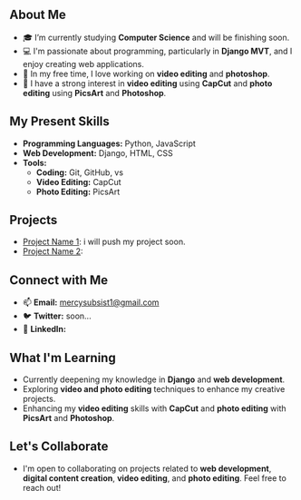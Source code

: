 

## About Me
- 🎓 I’m currently studying **Computer Science** and will be finishing soon.
- 💻 I'm passionate about programming, particularly in **Django MVT**, and I enjoy creating web applications.
- 🎥 In my free time, I love working on **video editing** and **photoshop**.
- 🎥 I have a strong interest in **video editing** using **CapCut** and **photo editing** using **PicsArt** and **Photoshop**.


## My Present Skills
- **Programming Languages:** Python, JavaScript
- **Web Development:** Django, HTML, CSS
- **Tools:**
  - **Coding:** Git, GitHub, vs
  - **Video Editing:** CapCut
  - **Photo Editing:** PicsArt


## Projects
- [Project Name 1](#): i will push my project soon.
- [Project Name 2](#): 

## Connect with Me
- 📫 **Email:** mercysubsist1@gmail.com
- 🐦 **Twitter:** soon...
- 💼 **LinkedIn:** 

## What I'm Learning
- Currently deepening my knowledge in **Django** and **web development**.
- Exploring **video and photo editing** techniques to enhance my creative projects.
- Enhancing my **video editing** skills with **CapCut** and **photo editing** with **PicsArt** and **Photoshop**.


## Let's Collaborate
- I'm open to collaborating on projects related to **web development**, **digital content creation**, **video editing**, and **photo editing**. Feel free to reach out!


<!---
Mehiret-tegegne/Mehiret-tegegne is a ✨ special ✨ repository because its `README.md` (this file) appears on your GitHub profile.
You can click the Preview link to take a look at your changes.
--->
